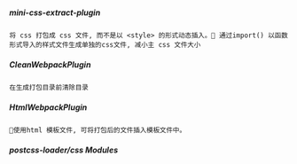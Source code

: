 ##### mini-css-extract-plugin

    将 css 打包成 css 文件, 而不是以 <style> 的形式动态插入。 通过import() 以函数形式导入的样式文件生成单独的css文件, 减小主 css 文件大小

##### CleanWebpackPlugin

    在生成打包目录前清除目录

##### HtmlWebpackPlugin

    使用html 模板文件, 可将打包后的文件插入模板文件中。

##### postcss-loader/css Modules
